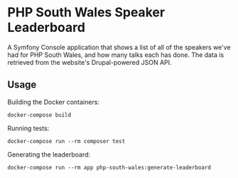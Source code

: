 # PHP South Wales Speaker Leaderboard

A Symfony Console application that shows a list of all of the speakers we've had for PHP South Wales, and how many talks each has done. The data is retrieved from the website's Drupal-powered JSON API.

## Usage

Building the Docker containers:

    docker-compose build

Running tests:

    docker-compose run --rm composer test

Generating the leaderboard:

    docker-compose run --rm app php-south-wales:generate-leaderboard
